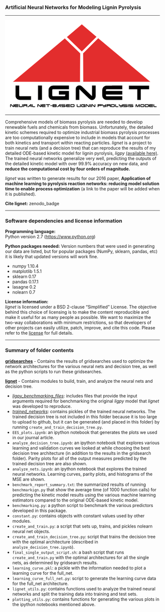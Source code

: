 ### Artificial Neural Networks for Modeling Lignin Pyrolysis
----
<p align="center">
   <img src="lignet.png">
</p>

----
Comprehensive models of biomass pyrolysis are needed to develop renewable fuels and chemicals from biomass. Unfortunately, the detailed kinetic schemes required to optimize industrial biomass pyrolysis processes are too computationally expensive to include in models that account for both kinetics and transport within reacting particles. *lignet* is a project to train neural nets (and a decision tree) that can reproduce the results of my detailed ODE-based kinetic model for lignin pyrolysis, *ligpy* [(available here)](https://github.com/houghb/ligpy). The trained neural networks generalize very well, predicting the outputs of the detailed kinetic model with over 99.9% accuracy on new data, and **reduce the computational cost by four orders of magnitude.**

*lignet* was written to generate results for our 2016 paper, **Application of machine learning to pyrolysis reaction networks: reducing model solution time to enable process optimization** (a link to the paper will be added when it is published).

**Cite lignet:** zenodo_badge

-------
### Software dependencies and license information

**Programming language:**  
Python version 2.7 (https://www.python.org)

**Python packages needed:**
Version numbers that were used in generating our data are listed, but for popular packages (NumPy, sklearn, pandas, etc) it is likely that updated versions will work fine.

- numpy 1.10.4
- matplotlib 1.5.1
- sklearn 0.17
- pandas 0.17.1
- lasagne 0.2
- nolearn 0.7


**License information:**   
*lignet* is licensed under a BSD 2-clause “Simplified” License. The objective behind this choice of licensing is to make the content reproducible and make it useful for as many people as possible. We want to maximize the two-way collaborations with minimum restrictions, so that developers of other projects can easily utilize, patch, improve, and cite this code. Please refer to the [license](https://github.com/houghb/lignet/blob/master/LICENSE) for full details.

-------
### Summary of folder contents

**[gridsearches](https://github.com/houghb/lignet/tree/master/gridsearches)** - Contains the results of gridsearches used to optimize the network architectures for the various neural nets and decision tree, as well as the python scripts to run these gridsearches.

**[lignet](https://github.com/houghb/lignet/tree/master/lignet)** - Contains modules to build, train, and analyze the neural nets and decision tree.

- *[ligpy_benchmarking_files](https://github.com/houghb/lignet/tree/master/lignet/ligpy_benchmarking_files)*: includes files that provide the input arguments required for benchmarking the original *ligpy* model that *lignet* was developed to reproduce.
- *[trained_networks](https://github.com/houghb/lignet/tree/master/lignet/trained_networks)*: contains pickles of the trained neural networks. The trained decision tree is not included in this folder because it is too large to upload to github, but it can be generated (and placed in this folder) by running `create_and_train_decision_tree.py`.
- `EES_plots.ipynb`: an ipython notebook that generates the plots we used in our journal article.
- `analyze_decision_tree.ipynb`: an ipython notebook that explores various learning and validation curves we looked at while choosing the best decision tree architecture (in addition to the results in the gridsearch folder). Parity plots for all of the output measures predicted by the trained decision tree are also shown.
- `analyze_nets.ipynb`: an ipython notebook that explores the trained neural networks.  Learning curves, parity plots, and histograms of the MSE are shown.
- `benchmark_report_summary.txt`: the summarized results of running `benchmarkign.py` that show the average time (of 1000 function calls) for predicting the kinetic model results using the various machine learning estimators compared to the original ODE-based kinetic model.
- `benchmarking.py`: a python script to benchmark the various predictors developed in this package.
- `constant.py`: contains objects with constant values used by other modules.
- `create_and_train.py`: a script that sets up, trains, and pickles nolearn neural net objects.
- `create_and_train_decision_tree.py`: script that trains the decision tree with the optimal architecture (described in `analyze_decision_tree.ipynb`).
- `final_single_output_script.sh`: a bash script that runs `create_and_train.py` with the optimal architectures for all the single nets, as determined by gridsearch results.
- `learning_curve.pkl`: a pickle with the information needed to plot a learning curve for the full_net.
- `learning_curve_full_net.py`: script to generate the learning curve data for the full_net architecture.
- `lignet_utils.py`: contains functions used to analyze the trained neural networks and split the training data into training and test sets.
- `plotting_utils.py`: contains functions for generating the various plots in the ipython notebooks mentioned above.
